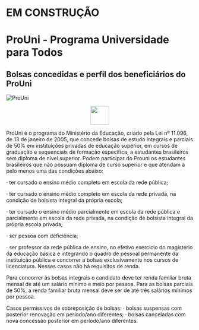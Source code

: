 # EM CONSTRUÇÃO

# ProUni - Programa Universidade para Todos
## Bolsas concedidas e perfil dos beneficiários do ProUni

![ProUni](https://github.com/wanellyrocha/ProUni/assets/65083573/5180a21d-a044-429e-bf1b-b0f45ae0ba1f)
<div align="center">
<img src="![ProUni](https://github.com/wanellyrocha/ProUni/assets/65083573/5180a21d-a044-429e-bf1b-b0f45ae0ba1f" width="50px" />
</div>

ProUni é o programa do Ministério da Educação, criado pela Lei nº 11.096, de 13 de janeiro de
2005, que concede bolsas de estudo integrais e parciais de 50% em instituições privadas de
educação superior, em cursos de graduação e sequenciais de formação específica, a estudantes
brasileiros sem diploma de nível superior.
Podem participar do Prouni os estudantes brasileiros que não possuam diploma de curso superior
e que atendam a pelo menos uma das condições abaixo:

· ter cursado o ensino médio completo em escola da rede pública;

· ter cursado o ensino médio completo em escola da rede privada, na condição de bolsista
integral da própria escola;

· ter cursado o ensino médio parcialmente em escola da rede pública e parcialmente em
escola da rede privada, na condição de bolsista integral da própria escola privada;

· ser pessoa com deficiência;

· ser professor da rede pública de ensino, no efetivo exercício do magistério da educação
básica e integrando o quadro de pessoal permanente da instituição pública e concorrer a
bolsas exclusivamente nos cursos de licenciatura. Nesses casos não há requisitos de
renda.

Para concorrer às bolsas integrais o candidato deve ter renda familiar bruta mensal de até um
salário mínimo e meio por pessoa. Para as bolsas parciais de 50%, a renda familiar bruta mensal
deve ser de até três salários mínimos por pessoa.

Casos permissivos de sobreposição de bolsas:
· bolsas suspensas com posterior renovação em período/ano diferentes;
· bolsas canceladas com nova concessão posterior em período/ano diferentes.

